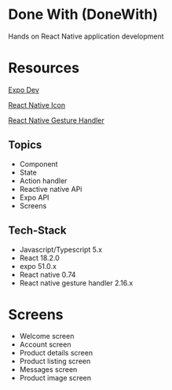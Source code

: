 # Done With (DoneWith)

Hands on React Native application development

# Resources

[Expo Dev](https://docs.expo.dev/versions/latest/)

[React Native Icon](https://icons.expo.fyi/Index)

[React Native Gesture Handler](https://docs.swmansion.com/react-native-gesture-handler/docs/)

## Topics

- Component
- State
- Action handler
- Reactive native APi
- Expo API
- Screens

## Tech-Stack

- Javascript/Typescript 5.x
- React 18.2.0
- expo 51.0.x
- React native 0.74
- React native gesture handler 2.16.x

# Screens

- Welcome screen
- Account screen
- Product details screen
- Product listing screen
- Messages screen
- Product image screen
